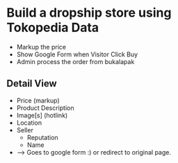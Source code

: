 
# Build a dropship store using Tokopedia Data
- Markup the price
- Show Google Form when Visitor Click Buy
- Admin process the order from bukalapak

## Detail View
- Price (markup)
- Product Description
- Image[s] (hotlink)
- Location
- Seller
  - Reputation
  - Name
- <Buy Now Button> --> Goes to google form :) or redirect to original
  page.
